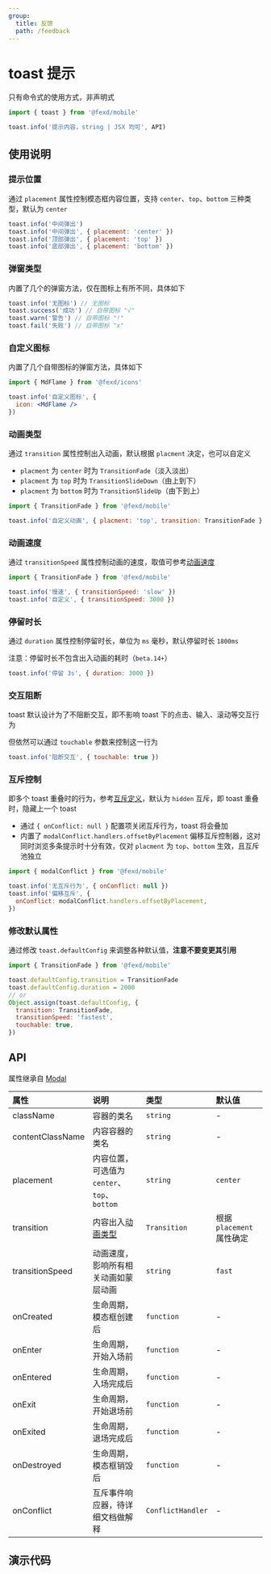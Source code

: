 ```yaml
---
group:
  title: 反馈
  path: /feedback
---
```


# toast 提示 <ImportCost name="toast" />

只有命令式的使用方式，非声明式

<!-- prettier-ignore -->
```jsx | pure
import { toast } from '@fexd/mobile'

toast.info('提示内容，string | JSX 均可', API)
```

## 使用说明

### 提示位置

通过 `placement` 属性控制模态框内容位置，支持 `center`、`top`、`bottom` 三种类型，默认为 `center`

<!-- prettier-ignore -->
```jsx | pure
toast.info('中间弹出')
toast.info('中间弹出', { placement: 'center' })
toast.info('顶部弹出', { placement: 'top' })
toast.info('底部弹出', { placement: 'bottom' })
```

### 弹窗类型

内置了几个的弹窗方法，仅在图标上有所不同，具体如下

<!-- prettier-ignore -->
```jsx | pure
toast.info('无图标') // 无图标
toast.success('成功') // 自带图标 "√"
toast.warn('警告') // 自带图标 "!"
toast.fail('失败') // 自带图标 "x"
```

### 自定义图标

内置了几个自带图标的弹窗方法，具体如下

<!-- prettier-ignore -->
```jsx | pure
import { MdFlame } from '@fexd/icons'

toast.info('自定义图标', {
  icon: <MdFlame />
})
```

### 动画类型

通过 `transition` 属性控制出入动画，默认根据 `placment` 决定，也可以自定义

- `placment` 为 `center` 时为 `TransitionFade`（淡入淡出）
- `placment` 为 `top` 时为 `TransitionSlideDown`（由上到下）
- `placment` 为 `bottom` 时为 `TransitionSlideUp`（由下到上）

<!-- prettier-ignore -->
```jsx | pure
import { TransitionFade } from '@fexd/mobile'

toast.info('自定义动画', { placment: 'top', transition: TransitionFade })
```

### 动画速度

通过 `transitionSpeed` 属性控制动画的速度，取值可参考[动画速度](/documents/exports/display/transition#动画速度)

<!-- prettier-ignore -->
```jsx | pure
import { TransitionFade } from '@fexd/mobile'

toast.info('慢速', { transitionSpeed: 'slow' })
toast.info('自定义', { transitionSpeed: 3000 })
```

### 停留时长

通过 `duration` 属性控制停留时长，单位为 `ms` 毫秒，默认停留时长 `1800ms`

注意：停留时长不包含出入动画的耗时（`beta.14+`）

<!-- prettier-ignore -->
```jsx | pure
toast.info('停留 3s', { duration: 3000 })
```

### 交互阻断

toast 默认设计为了不阻断交互，即不影响 toast 下的点击、输入、滚动等交互行为

但依然可以通过 `touchable` 参数来控制这一行为

<!-- prettier-ignore -->
```jsx | pure
toast.info('阻断交互', { touchable: true })
```

### 互斥控制

即多个 toast 重叠时的行为，参考[互斥定义](/documents/exports/feedback/modal-conflict-principle#互斥定义)，默认为 `hidden` 互斥，即 toast 重叠时，隐藏上一个 toast

- 通过 `{ onConflict: null }` 配置项关闭互斥行为，toast 将会叠加
- 内置了 `modalConflict.handlers.offsetByPlacement` 偏移互斥控制器，这对同时浏览多条提示时十分有效，仅对 `placment` 为 `top`、`bottom` 生效，且互斥池独立

<!-- prettier-ignore -->
```jsx | pure
import { modalConflict } from '@fexd/mobile'

toast.info('无互斥行为', { onConflict: null })
toast.info('偏移互斥', {
  onConflict: modalConflict.handlers.offsetByPlacement,
})
```

### 修改默认属性

通过修改 `toast.defaultConfig` 来调整各种默认值，**注意不要变更其引用**

<!-- prettier-ignore -->
```jsx | pure
import { TransitionFade } from '@fexd/mobile'

toast.defaultConfig.transition = TransitionFade
toast.defaultConfig.duration = 2000
// or
Object.assign(toast.defaultConfig, {
  transition: TransitionFade,
  transitionSpeed: 'fastest',
  touchable: true,
})
```

## API

属性继承自 [Modal](/documents/exports/feedback/modal#api)

| 属性 | 说明 | 类型 | 默认值 |
| :-- | :-- | :-- | :-- |
| className | 容器的类名 | `string` | - |
| contentClassName | 内容容器的类名 | `string` | - |
| placement | 内容位置，可选值为 `center`、`top`、`bottom` | `string` | `center` |
| transition | 内容出入[动画类型](/documents/exports/display/transition) | `Transition` | 根据 `placement` 属性确定 |
| transitionSpeed | 动画速度，影响所有相关动画如蒙层动画 | `string` | `fast` |
| onCreated | 生命周期，模态框创建后 | `function` | - |
| onEnter | 生命周期，开始入场前 | `function` | - |
| onEntered | 生命周期，入场完成后 | `function` | - |
| onExit | 生命周期，开始退场前 | `function` | - |
| onExited | 生命周期，退场完成后 | `function` | - |
| onDestroyed | 生命周期，模态框销毁后 | `function` | - |
| onConflict | 互斥事件响应器，待详细文档做解释 | `ConflictHandler` | - |

## 演示代码

<!-- ### 预览 -->

<code src="./demos/demo1/index.tsx" />
